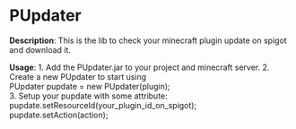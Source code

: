 # PUpdater

**Description**: This is the lib to check your minecraft plugin update on spigot and download it.

**Usage**:
    1. Add the PUpdater.jar to your project and minecraft server.
    2. Create a new PUpdater to start using   
          PUpdater pupdate = new PUpdater(plugin);      
    3. Setup your pupdate with some attribute:
          pupdate.setResourceId(your_plugin_id_on_spigot);
          pupdate.setAction(action);
          
        
        



